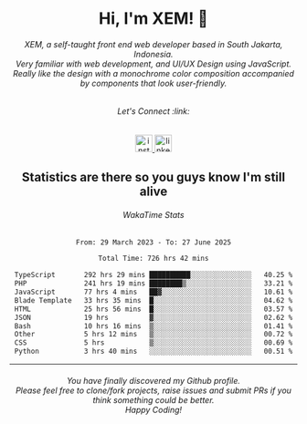 <h1 align="center">Hi, I'm XEM! <span class="wave">👋</span></h1>

<h6 align="center">XEM, a self-taught front end web developer based in South Jakarta, Indonesia.<br>Very familiar with web development, and UI/UX Design using JavaScript.<br>Really like the design with a monochrome color composition accompanied by components that look user-friendly.</h6>

<div align="center">
  <h6>
    <i>Let's Connect :link:</i>
  </h6>
  <a href="https://instagram.com/ensayiti" target="_blank">
    <img src="https://img.shields.io/static/v1?message=Instagram&logo=instagram&label=&color=E4405F&logoColor=white&labelColor=&style=for-the-badge" height="30" alt="instagram logo"  />
  </a>
  <a href="https://www.linkedin.com/in/samuel-andika-94616625b/" target="_blank">
    <img src="https://img.shields.io/static/v1?message=LinkedIn&logo=linkedin&label=&color=0077B5&logoColor=white&labelColor=&style=for-the-badge" height="30" alt="linkedin logo"  />
  </a>
</div>

<h2 align="center">Statistics are there so you guys know I'm still alive</h1>

<div align="center">
  
  <h6>WakaTime Stats</h6>
  <!--START_SECTION:waka-->

```txt
From: 29 March 2023 - To: 27 June 2025

Total Time: 726 hrs 42 mins

TypeScript       292 hrs 29 mins ██████████░░░░░░░░░░░░░░░   40.25 %
PHP              241 hrs 19 mins ████████▒░░░░░░░░░░░░░░░░   33.21 %
JavaScript       77 hrs 4 mins   ██▓░░░░░░░░░░░░░░░░░░░░░░   10.61 %
Blade Template   33 hrs 35 mins  █░░░░░░░░░░░░░░░░░░░░░░░░   04.62 %
HTML             25 hrs 56 mins  █░░░░░░░░░░░░░░░░░░░░░░░░   03.57 %
JSON             19 hrs          ▓░░░░░░░░░░░░░░░░░░░░░░░░   02.62 %
Bash             10 hrs 16 mins  ▒░░░░░░░░░░░░░░░░░░░░░░░░   01.41 %
Other            5 hrs 12 mins   ▒░░░░░░░░░░░░░░░░░░░░░░░░   00.72 %
CSS              5 hrs           ▒░░░░░░░░░░░░░░░░░░░░░░░░   00.69 %
Python           3 hrs 40 mins   ░░░░░░░░░░░░░░░░░░░░░░░░░   00.51 %
```

<!--END_SECTION:waka-->
</div>

---

<h6 align="center">
  You have finally discovered my Github profile.
  <br>
  Please feel free to clone/fork projects, raise issues and submit PRs if you think something could be better.
  <br>
  <i>Happy Coding!</i>
</h6>
